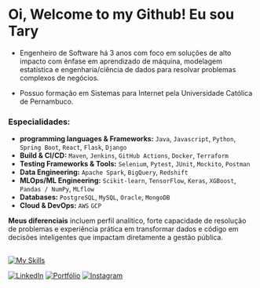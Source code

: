# Oi, Welcome to my Github! Eu sou Tary 

- Engenheiro de Software há 3 anos com foco em soluções de alto impacto com ênfase em aprendizado de máquina, modelagem estatística e engenharia/ciência de dados para resolvar problemas complexos de negócios. 

- Possuo formação em Sistemas para Internet pela Universidade Católica de Pernambuco.

### Especialidades:

- **programming languages & Frameworks:** ``Java``, ``Javascript``, ``Python``, ``Spring Boot``, ``React``, ``Flask``, ``Django``
- **Build & CI/CD:** ``Maven``, ``Jenkins``, ``GitHub Actions``, ``Docker``, ``Terraform``
- **Testing Frameworks & Tools:** ``Selenium``, ``Pytest``, ``JUnit``, ``Mockito``, ``Postman``
- **Data Engineering:** ``Apache Spark``, ``BigQuery``, ``Redshift``
- **MLOps/ML Engineering:** ``Scikit-learn``, ``TensorFlow``, ``Keras``, ``XGBoost``, ``Pandas / NumPy``, ``MLflow``
- **Databases:** ``PostgreSQL``, ``MySQL``, ``Oracle``, ``MongoDB``
- **Cloud & DevOps:** ``AWS`` ``GCP``



**Meus diferenciais** incluem perfil analítico, forte capacidade de resolução de problemas e experiência prática em transformar dados e código em decisões inteligentes que impactam diretamente a gestão pública.





##
[![My Skills](https://skillicons.dev/icons?i=java,python,flask,django,spring,aws,gcp,postgresql,mysql,docker,mongodb,terraform,linux)](https://skillicons.dev)


[![LinkedIn](https://img.shields.io/badge/LinkedIn-0077B5?style=for-the-badge&logo=linkedin&logoColor=white)](https://www.linkedin.com/in/tary-nascimento/) [![Portfólio](https://img.shields.io/badge/Portf%C3%B3lio-000000?style=for-the-badge&logo=vercel&logoColor=white)](https://port9.vercel.app/) [![Instagram](https://img.shields.io/badge/Instagram-E4405F?style=for-the-badge&logo=instagram&logoColor=white)](https://www.instagram.com/taryjunioor)






